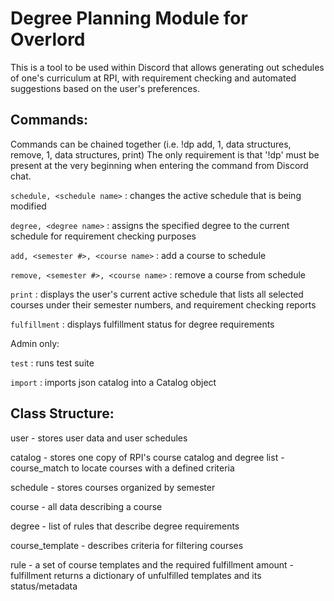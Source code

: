 # Degree Planning Module for Overlord

This is a tool to be used within Discord that allows generating out schedules of one's curriculum at RPI, with requirement checking and automated suggestions based on the user's preferences.


## Commands:

Commands can be chained together (i.e. !dp add, 1, data structures, remove, 1, data structures, print)
The only requirement is that '!dp' must be present at the very beginning when entering the command from Discord chat.

`schedule, <schedule name>` : changes the active schedule that is being modified

`degree, <degree name>` : assigns the specified degree to the current schedule for requirement checking purposes

`add, <semester #>, <course name>` : add a course to schedule

`remove, <semester #>, <course name>` : remove a course from schedule

`print` : displays the user's current active schedule that lists all selected courses under their semester numbers, and requirement checking reports

`fulfillment` : displays fulfillment status for degree requirements

Admin only:

`test` : runs test suite

`import` : imports json catalog into a Catalog object


## Class Structure:

user 
    - stores user data and user schedules
    
catalog 
    - stores one copy of RPI's course catalog and degree list
    - course_match to locate courses with a defined criteria
    
schedule
    - stores courses organized by semester

course
    - all data describing a course
    
degree
    - list of rules that describe degree requirements

course_template
    - describes criteria for filtering courses
    
rule
    - a set of course templates and the required fulfillment amount
    - fulfillment returns a dictionary of unfulfilled templates and its status/metadata
